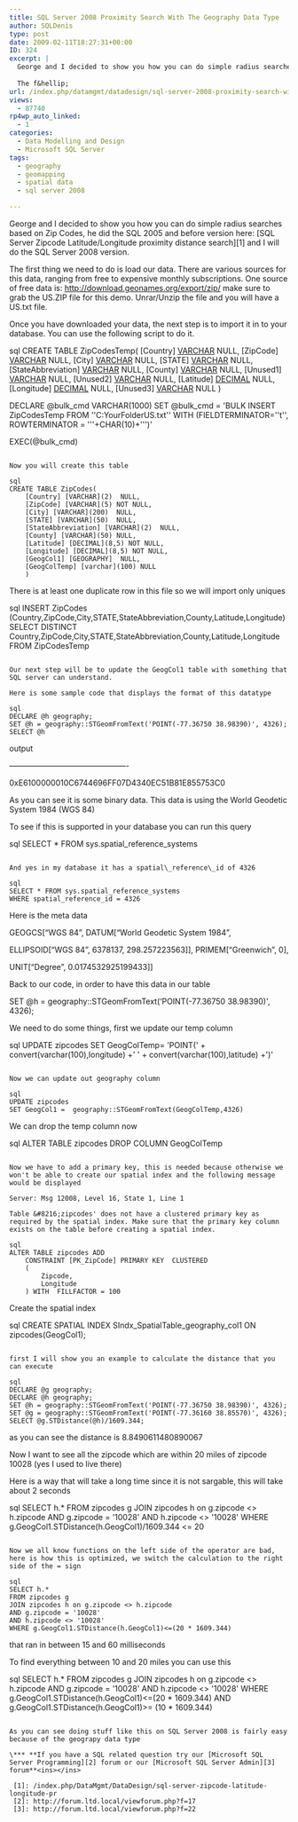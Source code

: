 ```yaml
---
title: SQL Server 2008 Proximity Search With The Geography Data Type
author: SQLDenis
type: post
date: 2009-02-11T18:27:31+00:00
ID: 324
excerpt: |
  George and I decided to show you how you can do simple radius searches based on Zip Codes, he did the SQL 2005 and before version here:   SQL Server Zipcode Latitude/Longitude proximity distance search and I will do the SQL Server 2008 version.
  
  The f&hellip;
url: /index.php/datamgmt/datadesign/sql-server-2008-proximity-search-with-th/
views:
  - 87740
rp4wp_auto_linked:
  - 1
categories:
  - Data Modelling and Design
  - Microsoft SQL Server
tags:
  - geography
  - geomapping
  - spatial data
  - sql server 2008

---
```

George and I decided to show you how you can do simple radius searches based on Zip Codes, he did the SQL 2005 and before version here: [SQL Server Zipcode Latitude/Longitude proximity distance search][1] and I will do the SQL Server 2008 version.

The first thing we need to do is load our data. There are various sources for this data, ranging from free to expensive monthly subscriptions. One source of free data is: http://download.geonames.org/export/zip/ make sure to grab the US.ZIP file for this demo. Unrar/Unzip the file and you will have a US.txt file.

Once you have downloaded your data, the next step is to import it in to your database. You can use the following script to do it.

sql
CREATE TABLE ZipCodesTemp(
    [Country] [VARCHAR](2) NULL,
    [ZipCode] [VARCHAR](5) NULL,
    [City] [VARCHAR](200) NULL,
    [STATE] [VARCHAR](50) NULL,
    [StateAbbreviation] [VARCHAR](2) NULL,
    [County] [VARCHAR](50) NULL,
    [Unused1] [VARCHAR](5) NULL,
    [Unused2] [VARCHAR](1) NULL,
    [Latitude] [DECIMAL](8,5) NULL,
    [Longitude] [DECIMAL](8,5) NULL,
    [Unused3] [VARCHAR](1) NULL
    )


DECLARE @bulk_cmd VARCHAR(1000)
SET @bulk_cmd = 'BULK INSERT ZipCodesTemp
   FROM ''C:YourFolderUS.txt''
   WITH (FIELDTERMINATOR=''t'', ROWTERMINATOR = '''+CHAR(10)+''')'
 
EXEC(@bulk_cmd)
```

Now you will create this table

sql
CREATE TABLE ZipCodes(
    [Country] [VARCHAR](2)  NULL,
    [ZipCode] [VARCHAR](5) NOT NULL,
    [City] [VARCHAR](200)  NULL,
    [STATE] [VARCHAR](50)  NULL,
    [StateAbbreviation] [VARCHAR](2)  NULL,
    [County] [VARCHAR](50) NULL,
    [Latitude] [DECIMAL](8,5) NOT NULL,
    [Longitude] [DECIMAL](8,5) NOT NULL,
    [GeogCol1] [GEOGRAPHY]  NULL,
    [GeogColTemp] [varchar](100) NULL
    )
```

There is at least one duplicate row in this file so we will import only uniques

sql
INSERT  ZipCodes (Country,ZipCode,City,STATE,StateAbbreviation,County,Latitude,Longitude)
SELECT DISTINCT Country,ZipCode,City,STATE,StateAbbreviation,County,Latitude,Longitude
FROM  ZipCodesTemp
```

Our next step will be to update the GeogCol1 table with something that SQL server can understand.
  
Here is some sample code that displays the format of this datatype

sql
DECLARE @h geography;
SET @h = geography::STGeomFromText('POINT(-77.36750 38.98390)', 4326);
SELECT @h
```

output
  
&#8212;&#8212;&#8212;&#8212;&#8212;&#8212;&#8212;&#8212;&#8212;&#8212;&#8212;&#8212;&#8212;&#8212;&#8212;-
  
0xE6100000010C6744696FF07D4340EC51B81E855753C0

As you can see it is some binary data. This data is using the World Geodetic System 1984 (WGS 84)

To see if this is supported in your database you can run this query

sql
SELECT * FROM sys.spatial_reference_systems
```

And yes in my database it has a spatial\_reference\_id of 4326

sql
SELECT * FROM sys.spatial_reference_systems
WHERE spatial_reference_id = 4326
```

Here is the meta data

GEOGCS[“WGS 84”, DATUM[“World Geodetic System 1984”,
  
ELLIPSOID[“WGS 84”, 6378137, 298.257223563]], PRIMEM[“Greenwich”, 0],
  
UNIT[“Degree”, 0.0174532925199433]]

Back to our code, in order to have this data in our table

SET @h = geography::STGeomFromText(&#8216;POINT(-77.36750 38.98390)', 4326);

We need to do some things, first we update our temp column

sql
UPDATE zipcodes 
SET GeogColTemp= 'POINT(' + convert(varchar(100),longitude) 
+' ' +  convert(varchar(100),latitude) +')'
```

Now we can update out geography column

sql
UPDATE zipcodes 
SET GeogCol1 =  geography::STGeomFromText(GeogColTemp,4326)
```

We can drop the temp column now

sql
ALTER TABLE zipcodes DROP COLUMN GeogColTemp
```

Now we have to add a primary key, this is needed because otherwise we won't be able to create our spatial index and the following message would be displayed

Server: Msg 12008, Level 16, State 1, Line 1
  
Table &#8216;zipcodes' does not have a clustered primary key as required by the spatial index. Make sure that the primary key column exists on the table before creating a spatial index.

sql
ALTER TABLE zipcodes ADD 
	CONSTRAINT [PK_ZipCode] PRIMARY KEY  CLUSTERED 
	(
		Zipcode,
		Longitude
	) WITH  FILLFACTOR = 100 
```

Create the spatial index

sql
CREATE SPATIAL INDEX SIndx_SpatialTable_geography_col1 
   ON zipcodes(GeogCol1);
```

first I will show you an example to calculate the distance that you can execute

sql
DECLARE @g geography;
DECLARE @h geography;
SET @h = geography::STGeomFromText('POINT(-77.36750 38.98390)', 4326);
SET @g = geography::STGeomFromText('POINT(-77.36160 38.85570)', 4326);
SELECT @g.STDistance(@h)/1609.344;
```

as you can see the distance is 8.8490611480890067

Now I want to see all the zipcode which are within 20 miles of zipcode 10028 (yes I used to live there)

Here is a way that will take a long time since it is not sargable, this will take about 2 seconds

sql
SELECT h.* 
FROM zipcodes g 
JOIN zipcodes h on g.zipcode <> h.zipcode
AND g.zipcode = '10028'
AND h.zipcode <> '10028'
WHERE g.GeogCol1.STDistance(h.GeogCol1)/1609.344 <= 20
```

Now we all know functions on the left side of the operator are bad, here is how this is optimized, we switch the calculation to the right side of the = sign

sql
SELECT h.* 
FROM zipcodes g 
JOIN zipcodes h on g.zipcode <> h.zipcode
AND g.zipcode = '10028'
AND h.zipcode <> '10028'
WHERE g.GeogCol1.STDistance(h.GeogCol1)<=(20 * 1609.344)
```

that ran in between 15 and 60 milliseconds

To find everything between 10 and 20 miles you can use this

sql
SELECT h.* 
FROM zipcodes g 
JOIN zipcodes h on g.zipcode <> h.zipcode
AND g.zipcode = '10028'
AND h.zipcode <> '10028'
WHERE g.GeogCol1.STDistance(h.GeogCol1)<=(20 * 1609.344)
AND g.GeogCol1.STDistance(h.GeogCol1)>= (10 * 1609.344)
```

As you can see doing stuff like this on SQL Server 2008 is fairly easy because of the geograpy data type

\*** **If you have a SQL related question try our [Microsoft SQL Server Programming][2] forum or our [Microsoft SQL Server Admin][3] forum**<ins></ins>

 [1]: /index.php/DataMgmt/DataDesign/sql-server-zipcode-latitude-longitude-pr
 [2]: http://forum.ltd.local/viewforum.php?f=17
 [3]: http://forum.ltd.local/viewforum.php?f=22